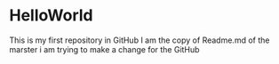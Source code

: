 # HelloWorld
This is my first repository in GitHub
I am the copy of Readme.md of the marster
i am trying to make a change for the GitHub
